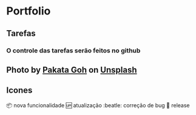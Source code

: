 # Portfolio

## Tarefas

### O controle das tarefas serão feitos no github

## Photo by <a href="https://unsplash.com/@pakata?utm_source=unsplash&utm_medium=referral&utm_content=creditCopyText">Pakata Goh</a> on <a href="https://unsplash.com/s/photos/developer-gamer?utm_source=unsplash&utm_medium=referral&utm_content=creditCopyText">Unsplash</a>


## Icones

:package: nova funcionalidade
:up: atualização
:beatle: correção de bug
:checkered_flag: release